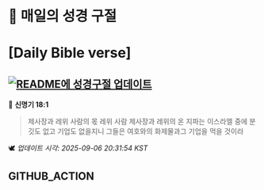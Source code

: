 # 🙏 매일의 성경 구절
# [Daily Bible verse]
## [![README에 성경구절 업데이트](https://github.com/DONGSUKA/first_test/actions/workflows/update-readme-bible.yml/badge.svg)](https://github.com/DONGSUKA/first_test/actions/workflows/update-readme-bible.yml)
<!-- START_BIBLE_VERSE -->
📖 **신명기 18:1**
> 제사장과 레위 사람의 몫 레위 사람 제사장과 레위의 온 지파는 이스라엘 중에 분깃도 없고 기업도 없을지니 그들은 여호와의 화제물과그 기업을 먹을 것이라

🕊️ _업데이트 시각: 2025-09-06 20:31:54 KST_
  <!-- END_BIBLE_VERSE -->
## GITHUB_ACTION
